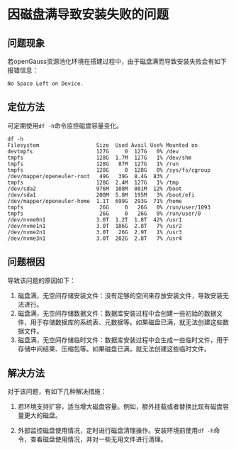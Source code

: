 
# 因磁盘满导致安装失败的问题

## 问题现象

若openGauss资源池化环境在搭建过程中，由于磁盘满而导致安装失败会有如下报错信息：

```shell
No Space Left on Device.
```

## 定位方法

可定期使用`df -h`命令监控磁盘容量变化。

```shell
df -h
Filesystem                  Size  Used Avail Use% Mounted on
devtmpfs                    127G     0  127G   0% /dev
tmpfs                       128G  1.7M  127G   1% /dev/shm
tmpfs                       128G   87M  127G   1% /run
tmpfs                       128G     0  128G   0% /sys/fs/cgroup
/dev/mapper/openeuler-root   49G   39G  8.4G  83% /
tmpfs                       128G  2.4M  127G   1% /tmp
/dev/sda2                   976M  108M  801M  12% /boot
/dev/sda1                   200M  5.8M  195M   3% /boot/efi
/dev/mapper/openeuler-home  1.1T  699G  293G  71% /home
tmpfs                        26G     0   26G   0% /run/user/1093
tmpfs                        26G     0   26G   0% /run/user/0
/dev/nvme0n1                3.0T  1.2T  1.8T  42% /usr1
/dev/nvme1n1                3.0T  186G  2.8T   7% /usr2
/dev/nvme2n1                3.0T   26G  2.9T   1% /usr3
/dev/nvme3n1                3.0T  202G  2.8T   7% /usr4
```

## 问题根因

导致该问题的原因如下：
1.  磁盘满，无空间存储安装文件：没有足够的空间来存放安装文件，导致安装无法进行。
2.  磁盘满，无空间存储数据文件：数据库安装过程中会创建一些初始的数据文件，用于存储数据库的系统表、元数据等。如果磁盘已满，就无法创建这些数据文件。
3.  磁盘满，无空间存储临时文件：数据库安装过程中会生成一些临时文件，用于存储中间结果、压缩包等。如果磁盘已满，就无法创建这些临时文件。

## 解决方法

对于该问题，有如下几种解决措施：
1.  若环境支持扩容，适当增大磁盘容量。例如，额外挂载或者替换比现有磁盘容量更大的磁盘。

2.  外部监控磁盘使用情况，定时进行磁盘清理操作。安装环境前使用`df -h`命令，查看磁盘使用情况，并对一些无用文件进行清理。